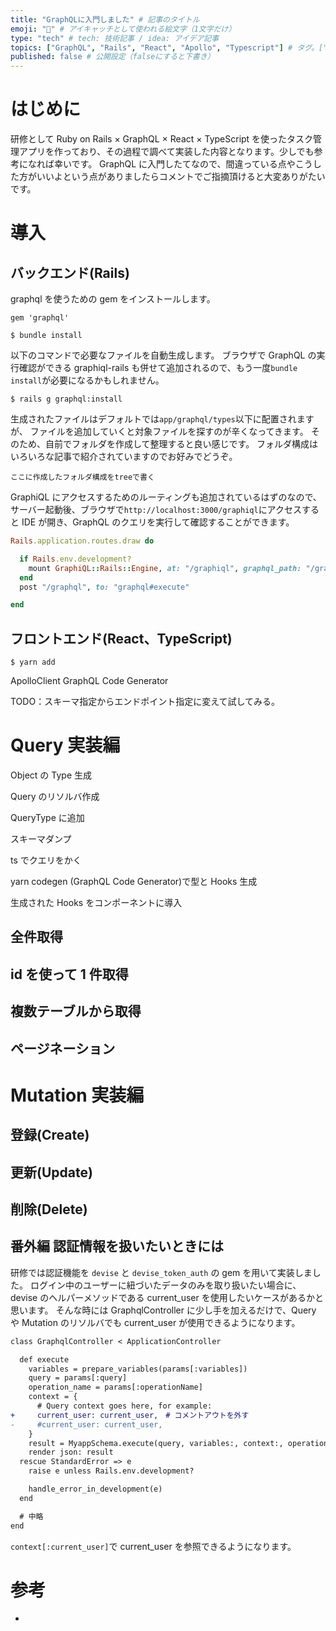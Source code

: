 ```yaml
---
title: "GraphQLに入門しました" # 記事のタイトル
emoji: "🐢" # アイキャッチとして使われる絵文字（1文字だけ）
type: "tech" # tech: 技術記事 / idea: アイデア記事
topics: ["GraphQL", "Rails", "React", "Apollo", "Typescript"] # タグ。["markdown", "rust", "aws"]のように指定する
published: false # 公開設定（falseにすると下書き）
---
```


# はじめに

研修として Ruby on Rails × GraphQL × React × TypeScript を使ったタスク管理アプリを作っており、その過程で調べて実装した内容となります。少しでも参考になれば幸いです。
GraphQL に入門したてなので、間違っている点やこうした方がいいよという点がありましたらコメントでご指摘頂けると大変ありがたいです。

# 導入

## バックエンド(Rails)

graphql を使うための gem をインストールします。

```ruby:Gemfile
gem 'graphql'
```

```
$ bundle install
```

以下のコマンドで必要なファイルを自動生成します。
ブラウザで GraphQL の実行確認ができる graphiql-rails も併せて追加されるので、もう一度`bundle install`が必要になるかもしれません。

```
$ rails g graphql:install
```

生成されたファイルはデフォルトでは`app/graphql/types`以下に配置されますが、
ファイルを追加していくと対象ファイルを探すのが辛くなってきます。
そのため、自前でフォルダを作成して整理すると良い感じです。
フォルダ構成はいろいろな記事で紹介されていますのでお好みでどうぞ。

```
ここに作成したフォルダ構成をtreeで書く
```

GraphiQL にアクセスするためのルーティングも追加されているはずのなので、
サーバー起動後、ブラウザで`http://localhost:3000/graphiql`にアクセスすると IDE が開き、GraphQL のクエリを実行して確認することができます。

```ruby:config/routes.rb
Rails.application.routes.draw do

  if Rails.env.development?
    mount GraphiQL::Rails::Engine, at: "/graphiql", graphql_path: "/graphql"
  end
  post "/graphql", to: "graphql#execute"

end
```

## フロントエンド(React、TypeScript)

```
$ yarn add
```

ApolloClient
GraphQL Code Generator

TODO：スキーマ指定からエンドポイント指定に変えて試してみる。

# Query 実装編

Object の Type 生成

Query のリソルバ作成

QueryType に追加

スキーマダンプ

ts でクエリをかく

yarn codegen (GraphQL Code Generator)で型と Hooks 生成

生成された Hooks をコンポーネントに導入

## 全件取得

## id を使って 1 件取得

## 複数テーブルから取得

## ページネーション

# Mutation 実装編

## 登録(Create)

## 更新(Update)

## 削除(Delete)

## 番外編 認証情報を扱いたいときには

研修では認証機能を `devise` と `devise_token_auth` の gem を用いて実装しました。
ログイン中のユーザーに紐づいたデータのみを取り扱いたい場合に、devise のヘルパーメソッドである current_user を使用したいケースがあるかと思います。
そんな時には GraphqlController に少し手を加えるだけで、Query や Mutation のリソルバでも current_user が使用できるようになります。

```diff ruby:graphql_controller.rb
class GraphqlController < ApplicationController

  def execute
    variables = prepare_variables(params[:variables])
    query = params[:query]
    operation_name = params[:operationName]
    context = {
      # Query context goes here, for example:
+     current_user: current_user,　# コメントアウトを外す
-     #current_user: current_user,
    }
    result = MyappSchema.execute(query, variables:, context:, operation_name:)
    render json: result
  rescue StandardError => e
    raise e unless Rails.env.development?

    handle_error_in_development(e)
  end

  # 中略
end

```

`context[:current_user]`で current_user を参照できるようになります。

# 参考

-
